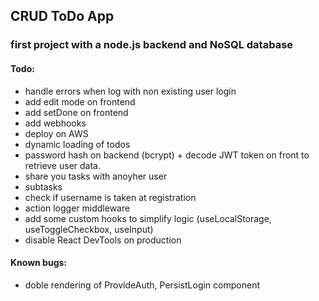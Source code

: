 ## CRUD ToDo App

### first project with a node.js backend and NoSQL database


#### Todo:
- handle errors when log with non existing user login
- add edit mode on frontend
- add setDone on frontend
- add webhooks
- deploy on AWS
- dynamic loading of todos
- password hash on backend (bcrypt) + decode JWT token on front to retrieve user data.
- share you tasks with anoyher user
- subtasks
- check if username is taken at registration
- action logger middleware
- add some custom hooks to simplify logic (useLocalStorage, useToggleCheckbox, useInput)
- disable React DevTools on production 

#### Known bugs:
- doble rendering of ProvideAuth, PersistLogin component
